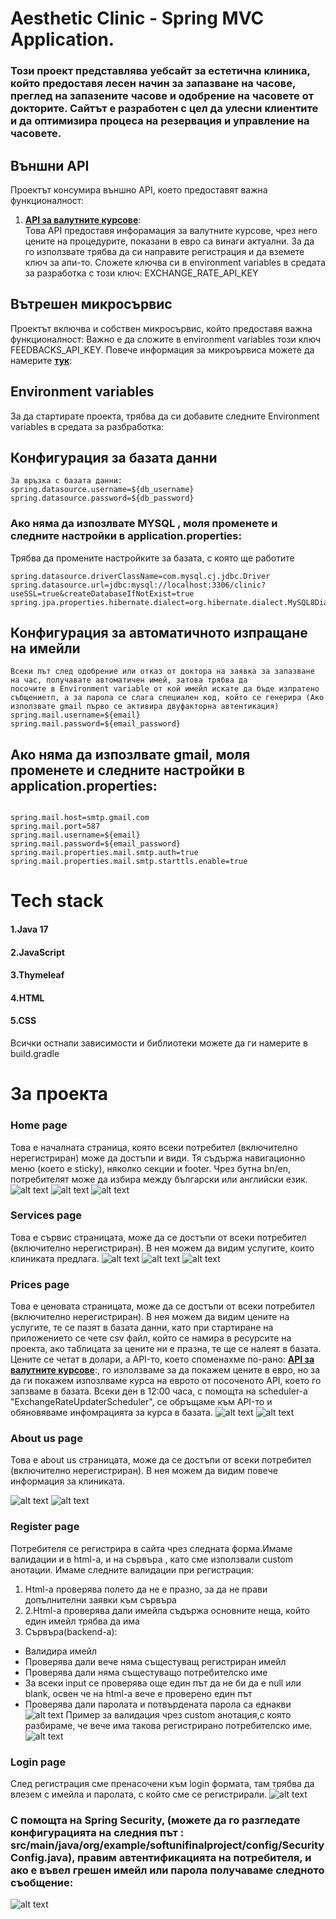  # Aesthetic Clinic -  Spring MVC Application.
### Този проект представлява уебсайт за естетична клиника, който предоставя лесен начин за запазване на часове, преглед на запазените часове и одобрение на часовете от докторите. Сайтът е разработен с цел да улесни клиентите и да оптимизира процеса на резервация и управление на часовете.


## Външни API

Проектът консумира външно АPI, което предоставят важна функционалност:

1. **[API за валутните курсове](https://www.exchangerate-api.com/)**:   
Това API предоставя инфорамация за валутните курсове, чрез него цените на процедурите, показани в евро са винаги актуални.
За да го използвате трябва да си направите регистрация и да вземете ключ за апи-то.
Сложете ключва си в environment variables в средата за разработка с този ключ: EXCHANGE_RATE_API_KEY

## Вътрешен микросървис
Проектът включва и собствен микросървис, който предоставя важна функционалност:
Важно е да сложите в environment variables този ключ FEEDBACKS_API_KEY.
Повече информация за микроървиса можете да намерите **[тук](https://github.com/Aleksandra-Ilieva/SoftniFeedbackMicroservice)**:

## Environment variables
За да стартирате проекта, трябва да си добавите следните Environment variables в средата за разбработка:
## Конфигурация за базата данни
````
За връзка с базата данни:
spring.datasource.username=${db_username}
spring.datasource.password=${db_password}

````
### Ако няма да изпозлвате MYSQL , моля променете и следните настройки в application.properties:
 Трябва да промените настройките за базата, с която ще работите
```
spring.datasource.driverClassName=com.mysql.cj.jdbc.Driver
spring.datasource.url=jdbc:mysql://localhost:3306/clinic?useSSL=true&createDatabaseIfNotExist=true
spring.jpa.properties.hibernate.dialect=org.hibernate.dialect.MySQL8Dialect

```

## Конфигурация за автоматичното изпращане на имейли
````
Всеки път след одобрение или отказ от доктора на заявка за запазване на час, получавате автоматичен имей, затова трябва да
посочите в Environment variable от кой имейл искате да бъде изпратено събщениетп, а за парола се слага специален код, който се генерира (Ако използвате gmail първо се активира двуфакторна автентикация)
spring.mail.username=${email}
spring.mail.password=${email_password}

````
## Ако няма да изпозлвате gmail, моля променете и следните настройки в application.properties:
````

spring.mail.host=smtp.gmail.com
spring.mail.port=587
spring.mail.username=${email}
spring.mail.password=${email_password}
spring.mail.properties.mail.smtp.auth=true
spring.mail.properties.mail.smtp.starttls.enable=true

````





# Tech stack
#### 1.Java 17
#### 2.JavaScript 
#### 3.Thymeleaf 
#### 4.HTML 
#### 5.CSS 
Всички остнали зависимости и библиотеки можете да ги намерите в build.gradle


# За проекта
### Home page
Това е началната страница, която всеки потребител (включително нерегистриран) може да достъпи и види.
Тя съдържа навигационно меню (което е sticky), няколко секции и footer. Чрез бутна bn/en, потребителят може да избира между български 
или английски език.
![alt text](src/main/resources/static/readmeImg/index1.png)
![alt text](src/main/resources/static/readmeImg/index2.png)
![alt text](src/main/resources/static/readmeImg/index3.png)


### Services page
Това е сървис страницата, може да се достъпи от всеки потребител (включително нерегистриран). В нея можем да видим
услугите, които клиниката предлага. 
![alt text](src/main/resources/static/readmeImg/services1.png)
![alt text](src/main/resources/static/readmeImg/services2.png)
![alt text](src/main/resources/static/readmeImg/services3.png)

### Prices page
Това е ценовата страницата, може да се достъпи от всеки потребител (включително нерегистриран). В нея можем да видим
цените на услугите, те се пазят в базата данни, като при стартиране на приложението се чете csv файл, който се намира в 
ресурсите на проекта, ако таблицата за цените ни е празна, те ще се налеят в базата. Цените се четат в долари, а API-то, което
споменахме по-рано: **[API за валутните курсове](https://www.exchangerate-api.com/)**:, го използваме за да покажем цените в евро, но за да ги покажем изпозлваме курса на еврото от посоченото API, което го запзваме в базата.
Всеки ден в 12:00 часа, с помощта на scheduler-а "ExchangeRateUpdaterScheduler", се обръщаме към API-то и обяновяваме инфомрацията за курса в базата.
![alt text](src/main/resources/static/readmeImg/prices1.png)
![alt text](src/main/resources/static/readmeImg/prices2.png)

### About us page 
Това е about us страницата, може да се достъпи от всеки потребител (включително нерегистриран). В нея можем да видим повече
информация за клиниката.

![alt text](src/main/resources/static/readmeImg/about1.png)
![alt text](src/main/resources/static/readmeImg/about2.png)

### Register page 
Потребителя се регистрира в сайта чрез следната форма.Имаме валидации и в html-a, и на сървъра , като сме използвали custom анотации.
Имаме следните валидации при регистрация:
1. Html-a проверява полето да не е празно, за да не прави допълнителни заявки към сървъра 
2. 2.Html-a проверява дали имейла съдържа основните неща, който един имейл трябва да има
3. Сървъра(backend-a):
- Валидира имейл
- Проверява дали вече няма същестуващ регистриран имейл
- Проверява дали няма същестуващо потребителско име
- За всеки input се проверява още един път да не би да е null или blank, освен че на html-a вече е проверено един път
- Проверява дали паролата и потвърдената парола са еднакви
  ![alt text](src/main/resources/static/readmeImg/register.png)
Пример за валидация чрез custom анотация,с която разбираме, че вече има такова регистрирано потребителско име.
  ![alt text](src/main/resources/static/readmeImg/register2.png)

### Login page 
След регистрация сме пренасочени към login формата, там трябва да влезем с имейла и паролата, с който сме се регистрирали.
![alt text](src/main/resources/static/readmeImg/login.png)
### С помощта на Spring Security, (можете да го разгледате конфигурацията на следния път : src/main/java/org/example/softunifinalproject/config/SecurityConfig.java), правим автентификацията на потребителя, и ако е въвел грешен имейл или парола получаваме следното съобщение:
![alt text](src/main/resources/static/readmeImg/login2.png)
